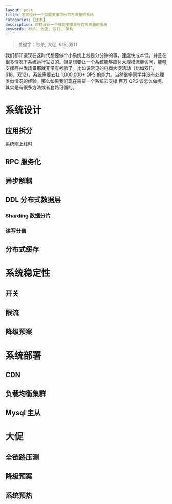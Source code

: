 ```yaml
---
layout: post
title: 怎样设计一个就能支撑每秒百万流量的系统
categories: [技术]
description: 怎样设计一个就能支撑每秒百万流量的系统
keywords: 秒杀, 大促, 双11, 架构
---
```


> 关键字：秒杀, 大促, 618, 双11

我们都知道现在这时代想要做个小系统上线是分分钟的事，速度快成本低，并且在很多情况下系统运行妥妥的。但是想要让一个系统能够应付大规模流量访问，能够支撑高并发场景那就非常有考验了。比如说常见的电商大促活动（比如双11，618，双12），系统需要去扛 1,000,000+ QPS 的能力。当然很多同学并没有处理类似情况的经验。那么如果我们现在需要一个系统去支撑 百万 QPS 该怎么做呢，其实是有很多方法或者套路可循的。


# 系统设计
## 应用拆分
系统刚上线时

## RPC 服务化

## 异步解耦

## DDL 分布式数据层
### Sharding 数据分片
### 读写分离

## 分布式缓存

# 系统稳定性
## 开关

## 限流

## 降级预案

# 系统部署

## CDN

## 负载均衡集群

## Mysql 主从

# 大促

## 全链路压测

## 降级预案

## 系统预热

